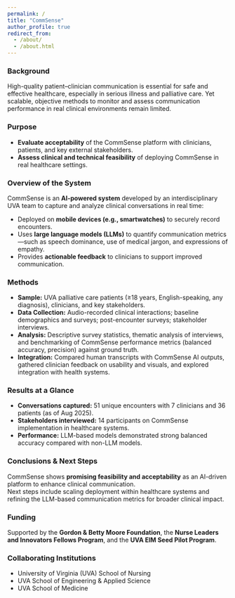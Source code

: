 ```yaml
---
permalink: /
title: "CommSense"
author_profile: true
redirect_from: 
  - /about/
  - /about.html
---
```


### Background
High-quality patient–clinician communication is essential for safe and effective healthcare, especially in serious illness and palliative care. Yet scalable, objective methods to monitor and assess communication performance in real clinical environments remain limited.


### Purpose
* **Evaluate acceptability** of the CommSense platform with clinicians, patients, and key external stakeholders.  
* **Assess clinical and technical feasibility** of deploying CommSense in real healthcare settings.


### Overview of the System
CommSense is an **AI-powered system** developed by an interdisciplinary UVA team to capture and analyze clinical conversations in real time:

* Deployed on **mobile devices (e.g., smartwatches)** to securely record encounters.  
* Uses **large language models (LLMs)** to quantify communication metrics—such as speech dominance, use of medical jargon, and expressions of empathy.  
* Provides **actionable feedback** to clinicians to support improved communication.


### Methods
* **Sample:** UVA palliative care patients (≥18 years, English-speaking, any diagnosis), clinicians, and key stakeholders.  
* **Data Collection:** Audio-recorded clinical interactions; baseline demographics and surveys; post-encounter surveys; stakeholder interviews.  
* **Analysis:** Descriptive survey statistics, thematic analysis of interviews, and benchmarking of CommSense performance metrics (balanced accuracy, precision) against ground truth.  
* **Integration:** Compared human transcripts with CommSense AI outputs, gathered clinician feedback on usability and visuals, and explored integration with health systems.


### Results at a Glance
* **Conversations captured:** 51 unique encounters with 7 clinicians and 36 patients (as of Aug 2025).  
* **Stakeholders interviewed:** 14 participants on CommSense implementation in healthcare systems.  
* **Performance:** LLM-based models demonstrated strong balanced accuracy compared with non-LLM models.


### Conclusions & Next Steps
CommSense shows **promising feasibility and acceptability** as an AI-driven platform to enhance clinical communication.  
Next steps include scaling deployment within healthcare systems and refining the LLM-based communication metrics for broader clinical impact.


### Funding
Supported by the **Gordon & Betty Moore Foundation**, the **Nurse Leaders and Innovators Fellows Program**, and the **UVA EIM Seed Pilot Program**.


### Collaborating Institutions
* University of Virginia (UVA) School of Nursing  
* UVA School of Engineering & Applied Science  
* UVA School of Medicine
